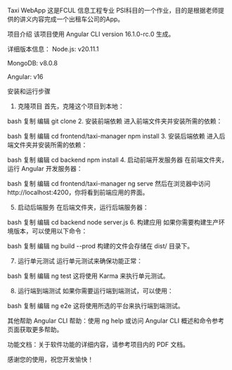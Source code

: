 Taxi WebApp
这是FCUL 信息工程专业 PSI科目的一个作业，目的是根据老师提供的讲义内容完成一个出租车公司的App。

项目介绍
该项目使用 Angular CLI version 16.1.0-rc.0 生成。

详细版本信息：
Node.js: v20.11.1

MongoDB: v8.0.8

Angular: v16

安装和运行步骤
1. 克隆项目
首先，克隆这个项目到本地：

bash
复制
编辑
git clone <your-repository-url>
2. 安装前端依赖
进入前端文件夹并安装所需的依赖：

bash
复制
编辑
cd frontend/taxi-manager
npm install
3. 安装后端依赖
进入后端文件夹并安装所需的依赖：

bash
复制
编辑
cd backend
npm install
4. 启动前端开发服务器
在前端文件夹，运行 Angular 开发服务器：

bash
复制
编辑
cd frontend/taxi-manager
ng serve
然后在浏览器中访问 http://localhost:4200，你将看到前端应用的界面。

5. 启动后端服务
在后端文件夹，运行后端服务器：

bash
复制
编辑
cd backend
node server.js
6. 构建应用
如果你需要构建生产环境版本，可以使用以下命令：

bash
复制
编辑
ng build --prod
构建的文件会存储在 dist/ 目录下。

7. 运行单元测试
运行单元测试来确保功能正常：

bash
复制
编辑
ng test
这将使用 Karma 来执行单元测试。

8. 运行端到端测试
如果你需要运行端到端测试，可以使用：

bash
复制
编辑
ng e2e
这将使用所选的平台来执行端到端测试。

其他帮助
Angular CLI 帮助：使用 ng help 或访问 Angular CLI 概述和命令参考 页面获取更多帮助。

功能文档：关于软件功能的详细内容，请参考项目内的 PDF 文档。

感谢您的使用，祝您开发愉快！
